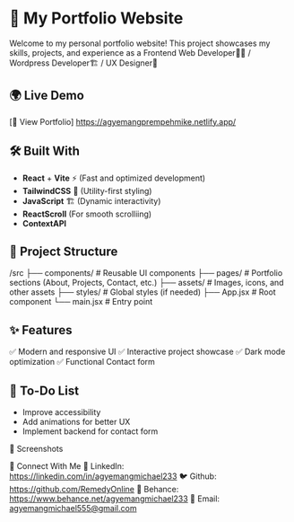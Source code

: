 # 🚀 My Portfolio Website  

Welcome to my personal portfolio website! This project showcases my skills, projects, and experience as a Frontend Web Developer👨‍💻 / Wordpress Developer🏗️ / UX Designer🎨

## 🌍 Live Demo  
[🔗 View Portfolio] https://agyemangprempehmike.netlify.app/

## 🛠️ Built With  
- **React** + **Vite** ⚡ (Fast and optimized development)  
- **TailwindCSS** 🎨 (Utility-first styling)  
- **JavaScript** 🏗️ (Dynamic interactivity)
- **ReactScroll** (For smooth scrolliing)
- **ContextAPI**

## 📂 Project Structure  

/src
├── components/ # Reusable UI components
├── pages/ # Portfolio sections (About, Projects, Contact, etc.)
├── assets/ # Images, icons, and other assets
├── styles/ # Global styles (if needed)
├── App.jsx # Root component
└── main.jsx # Entry point

## ✨ Features

✅ Modern and responsive UI
✅ Interactive project showcase
✅ Dark mode optimization
✅ Functional Contact form

## 📌 To-Do List

- Improve accessibility
- Add animations for better UX
- Implement backend for contact form

📸 Screenshots

🤝 Connect With Me
🔗 LinkedIn: https://linkedin.com/in/agyemangmichael233
🐦 Github: https://github.com/RemedyOnline
🎨 Behance: https://www.behance.net/agyemangmichael233
📧 Email: agyemangmichael555@gmail.com

